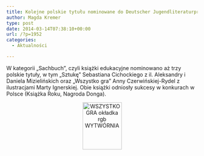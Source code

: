 ```yaml
---
title: Kolejne polskie tytułu nominowane do Deutscher Jugendliteraturpreis!
author: Magda Kremer
type: post
date: 2014-03-14T07:38:10+00:00
url: /?p=1952
categories:
  - Aktualności

---
```

W kategorii „Sachbuch”, czyli książki edukacyjne nominowano aż trzy polskie tytuły, w tym &#8222;Sztukę&#8221; Sebastiana Cichockiego z il. Aleksandry i Daniela Mizielińskich oraz &#8222;Wszystko gra&#8221; Anny Czerwińskiej-Rydel z ilustracjami Marty Ignerskiej. Obie książki odniosły sukcesy w konkurach w Polsce (Książka Roku, Nagroda Donga).

<p style="text-align: center;">
  <a href="http://www.ibby.pl/wp-content/uploads/2014/03/WSZYSTKO-GRA-okładka-rgb-WYTWÓRNIA.jpg"><img class="alignnone  wp-image-1954" alt="WSZYSTKO GRA okładka rgb WYTWÓRNIA" src="http://www.ibby.pl/wp-content/uploads/2014/03/WSZYSTKO-GRA-okładka-rgb-WYTWÓRNIA-82x100.jpg" width="103" height="125" srcset="http://www.ibby.pl/wp-content/uploads/2014/03/WSZYSTKO-GRA-okładka-rgb-WYTWÓRNIA-82x100.jpg 82w, http://www.ibby.pl/wp-content/uploads/2014/03/WSZYSTKO-GRA-okładka-rgb-WYTWÓRNIA-164x200.jpg 164w, http://www.ibby.pl/wp-content/uploads/2014/03/WSZYSTKO-GRA-okładka-rgb-WYTWÓRNIA-492x600.jpg 492w" sizes="(max-width: 103px) 100vw, 103px" /></a>
</p>